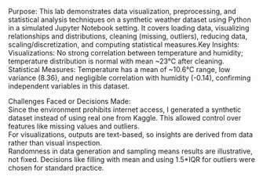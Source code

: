 Purpose:
This lab demonstrates data visualization, preprocessing, and statistical analysis techniques on a synthetic weather dataset using Python in a simulated Jupyter Notebook setting. It covers loading data, visualizing relationships and distributions, cleaning (missing, outliers), reducing data, scaling/discretization, and computing statistical measures.Key Insights:  Visualizations: No strong correlation between temperature and humidity; temperature distribution is normal with mean ~23°C after cleaning.  
Statistical Measures: Temperature has a mean of ~10.6°C range, low variance (8.36), and negligible correlation with humidity (-0.14), confirming independent variables in this dataset.

Challenges Faced or Decisions Made:  
Since the environment prohibits internet access, I generated a synthetic dataset instead of using real one from Kaggle. This allowed control over features like missing values and outliers.  
For visualizations, outputs are text-based, so insights are derived from data rather than visual inspection.  
Randomness in data generation and sampling means results are illustrative, not fixed. Decisions like filling with mean and using 1.5*IQR for outliers were chosen for standard practice.

